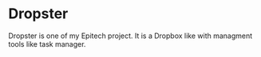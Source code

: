 # Dropster
Dropster is one of my Epitech project. It is a Dropbox like with managment tools like task manager.
